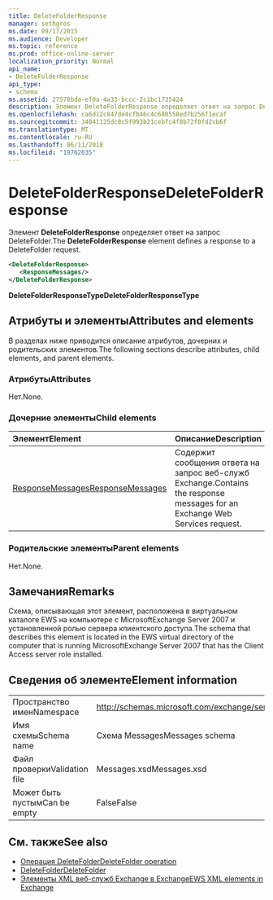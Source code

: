 ```yaml
---
title: DeleteFolderResponse
manager: sethgros
ms.date: 09/17/2015
ms.audience: Developer
ms.topic: reference
ms.prod: office-online-server
localization_priority: Normal
api_name:
- DeleteFolderResponse
api_type:
- schema
ms.assetid: 27578bda-ef0a-4a33-bccc-2c1bc1735424
description: Элемент DeleteFolderResponse определяет ответ на запрос DeleteFolder.
ms.openlocfilehash: ca6d12c847de4cfb46c4c680558ed7b256f1ecaf
ms.sourcegitcommit: 34041125dc8c5f993b21cebfc4f8b72f0fd2cb6f
ms.translationtype: MT
ms.contentlocale: ru-RU
ms.lasthandoff: 06/11/2018
ms.locfileid: "19762035"
---
```

# <a name="deletefolderresponse"></a><span data-ttu-id="d1fed-103">DeleteFolderResponse</span><span class="sxs-lookup"><span data-stu-id="d1fed-103">DeleteFolderResponse</span></span>

<span data-ttu-id="d1fed-104">Элемент **DeleteFolderResponse** определяет ответ на запрос DeleteFolder.</span><span class="sxs-lookup"><span data-stu-id="d1fed-104">The **DeleteFolderResponse** element defines a response to a DeleteFolder request.</span></span> 
  
```xml
<DeleteFolderResponse>
   <ResponseMessages/>
</DeleteFolderResponse>
```

 <span data-ttu-id="d1fed-105">**DeleteFolderResponseType**</span><span class="sxs-lookup"><span data-stu-id="d1fed-105">**DeleteFolderResponseType**</span></span>
## <a name="attributes-and-elements"></a><span data-ttu-id="d1fed-106">Атрибуты и элементы</span><span class="sxs-lookup"><span data-stu-id="d1fed-106">Attributes and elements</span></span>

<span data-ttu-id="d1fed-107">В разделах ниже приводится описание атрибутов, дочерних и родительских элементов.</span><span class="sxs-lookup"><span data-stu-id="d1fed-107">The following sections describe attributes, child elements, and parent elements.</span></span>
  
### <a name="attributes"></a><span data-ttu-id="d1fed-108">Атрибуты</span><span class="sxs-lookup"><span data-stu-id="d1fed-108">Attributes</span></span>

<span data-ttu-id="d1fed-109">Нет.</span><span class="sxs-lookup"><span data-stu-id="d1fed-109">None.</span></span>
  
### <a name="child-elements"></a><span data-ttu-id="d1fed-110">Дочерние элементы</span><span class="sxs-lookup"><span data-stu-id="d1fed-110">Child elements</span></span>

|<span data-ttu-id="d1fed-111">**Элемент**</span><span class="sxs-lookup"><span data-stu-id="d1fed-111">**Element**</span></span>|<span data-ttu-id="d1fed-112">**Описание**</span><span class="sxs-lookup"><span data-stu-id="d1fed-112">**Description**</span></span>|
|:-----|:-----|
|[<span data-ttu-id="d1fed-113">ResponseMessages</span><span class="sxs-lookup"><span data-stu-id="d1fed-113">ResponseMessages</span></span>](responsemessages.md) <br/> |<span data-ttu-id="d1fed-114">Содержит сообщения ответа на запрос веб-служб Exchange.</span><span class="sxs-lookup"><span data-stu-id="d1fed-114">Contains the response messages for an Exchange Web Services request.</span></span>  <br/> |
   
### <a name="parent-elements"></a><span data-ttu-id="d1fed-115">Родительские элементы</span><span class="sxs-lookup"><span data-stu-id="d1fed-115">Parent elements</span></span>

<span data-ttu-id="d1fed-116">Нет.</span><span class="sxs-lookup"><span data-stu-id="d1fed-116">None.</span></span>
  
## <a name="remarks"></a><span data-ttu-id="d1fed-117">Замечания</span><span class="sxs-lookup"><span data-stu-id="d1fed-117">Remarks</span></span>

<span data-ttu-id="d1fed-118">Схема, описывающая этот элемент, расположена в виртуальном каталоге EWS на компьютере с MicrosoftExchange Server 2007 и установленной ролью сервера клиентского доступа.</span><span class="sxs-lookup"><span data-stu-id="d1fed-118">The schema that describes this element is located in the EWS virtual directory of the computer that is running MicrosoftExchange Server 2007 that has the Client Access server role installed.</span></span>
  
## <a name="element-information"></a><span data-ttu-id="d1fed-119">Сведения об элементе</span><span class="sxs-lookup"><span data-stu-id="d1fed-119">Element information</span></span>

|||
|:-----|:-----|
|<span data-ttu-id="d1fed-120">Пространство имен</span><span class="sxs-lookup"><span data-stu-id="d1fed-120">Namespace</span></span>  <br/> |http://schemas.microsoft.com/exchange/services/2006/messages  <br/> |
|<span data-ttu-id="d1fed-121">Имя схемы</span><span class="sxs-lookup"><span data-stu-id="d1fed-121">Schema name</span></span>  <br/> |<span data-ttu-id="d1fed-122">Схема Messages</span><span class="sxs-lookup"><span data-stu-id="d1fed-122">Messages schema</span></span>  <br/> |
|<span data-ttu-id="d1fed-123">Файл проверки</span><span class="sxs-lookup"><span data-stu-id="d1fed-123">Validation file</span></span>  <br/> |<span data-ttu-id="d1fed-124">Messages.xsd</span><span class="sxs-lookup"><span data-stu-id="d1fed-124">Messages.xsd</span></span>  <br/> |
|<span data-ttu-id="d1fed-125">Может быть пустым</span><span class="sxs-lookup"><span data-stu-id="d1fed-125">Can be empty</span></span>  <br/> |<span data-ttu-id="d1fed-126">False</span><span class="sxs-lookup"><span data-stu-id="d1fed-126">False</span></span>  <br/> |
   
## <a name="see-also"></a><span data-ttu-id="d1fed-127">См. также</span><span class="sxs-lookup"><span data-stu-id="d1fed-127">See also</span></span>

- [<span data-ttu-id="d1fed-128">Операция DeleteFolder</span><span class="sxs-lookup"><span data-stu-id="d1fed-128">DeleteFolder operation</span></span>](deletefolder-operation.md) 
- [<span data-ttu-id="d1fed-129">DeleteFolder</span><span class="sxs-lookup"><span data-stu-id="d1fed-129">DeleteFolder</span></span>](deletefolder.md)
- [<span data-ttu-id="d1fed-130">Элементы XML веб-служб Exchange в Exchange</span><span class="sxs-lookup"><span data-stu-id="d1fed-130">EWS XML elements in Exchange</span></span>](ews-xml-elements-in-exchange.md)

